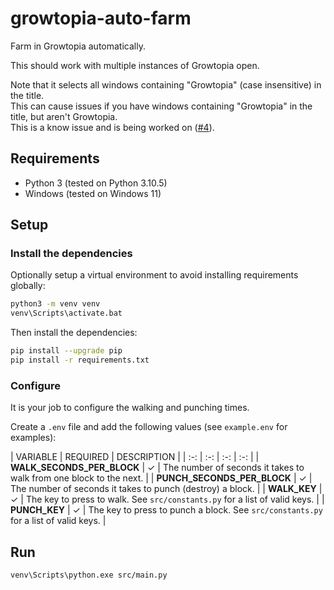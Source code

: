 # growtopia-auto-farm

Farm in Growtopia automatically.

This should work with multiple instances of Growtopia open.

Note that it selects all windows containing "Growtopia" (case insensitive) in the title.\
This can cause issues if you have windows containing "Growtopia" in the title, but aren't Growtopia.\
This is a know issue and is being worked on ([#4](/../../issues/4)).

## Requirements

- Python 3 (tested on Python 3.10.5)
- Windows (tested on Windows 11)

## Setup

### Install the dependencies

Optionally setup a virtual environment to avoid installing requirements globally:

```sh
python3 -m venv venv
venv\Scripts\activate.bat
```

Then install the dependencies:

```sh
pip install --upgrade pip
pip install -r requirements.txt
```

### Configure

It is your job to configure the walking and punching times.

Create a `.env` file and add the following values (see `example.env` for examples):

| VARIABLE | REQUIRED | DESCRIPTION |
| :-: | :-: | :-: | :-: |
| **WALK\_SECONDS\_PER\_BLOCK** | ✓ | The number of seconds it takes to walk from one block to the next. |
| **PUNCH\_SECONDS\_PER\_BLOCK** | ✓ | The number of seconds it takes to punch (destroy) a block. |
| **WALK\_KEY** | ✓ | The key to press to walk. See `src/constants.py` for a list of valid keys. |
| **PUNCH\_KEY** | ✓ | The key to press to punch a block. See `src/constants.py` for a list of valid keys. |

## Run

```
venv\Scripts\python.exe src/main.py
```
